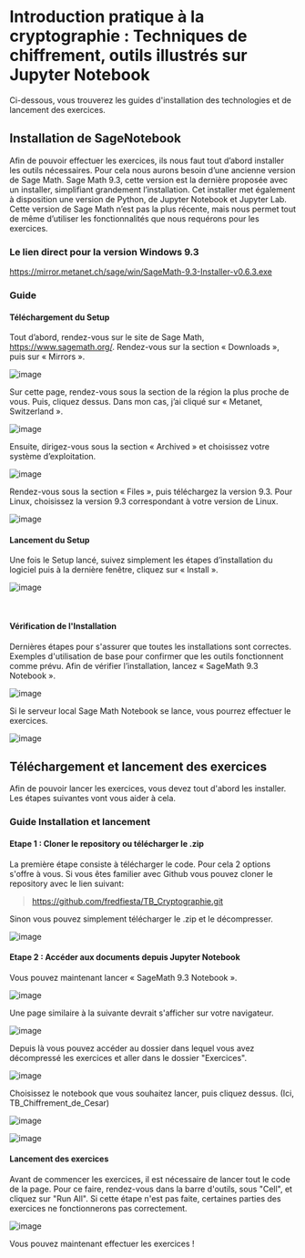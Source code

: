 # Introduction pratique à la cryptographie : Techniques de chiffrement, outils illustrés sur Jupyter Notebook
 Ci-dessous, vous trouverez les guides d'installation des technologies et de lancement des exercices.

## Installation de SageNotebook
Afin de pouvoir effectuer les exercices, ils nous faut tout d’abord installer les outils nécessaires.
Pour cela nous aurons besoin d’une ancienne version de Sage Math.
Sage Math 9.3, cette version est la dernière proposée avec un installer, simplifiant grandement l’installation. Cet installer met également à disposition une version de Python, de Jupyter Notebook et Jupyter Lab.
Cette version de Sage Math n’est pas la plus récente, mais nous permet tout de même d’utiliser les fonctionnalités que nous requérons pour les exercices.

### Le lien direct pour la version Windows 9.3
https://mirror.metanet.ch/sage/win/SageMath-9.3-Installer-v0.6.3.exe

### Guide
#### Téléchargement du Setup
Tout d’abord, rendez-vous sur le site de Sage Math, https://www.sagemath.org/.
Rendez-vous sur la section « Downloads », puis sur « Mirrors ».

![image](https://github.com/fredfiesta/TB_Cryptographie/assets/71258875/da0e7f72-ac43-4773-83c9-1620fa222644)



Sur cette page, rendez-vous sous la section de la région la plus proche de vous. Puis, cliquez dessus. Dans mon cas, j’ai cliqué sur « Metanet, Switzerland ».

![image](https://github.com/fredfiesta/TB_Cryptographie/assets/71258875/d081105f-2481-40a0-a0bb-aac3bd6785df)


 
Ensuite, dirigez-vous sous la section « Archived » et choisissez votre système d’exploitation.
 
![image](https://github.com/fredfiesta/TB_Cryptographie/assets/71258875/ea98f9af-a149-4fe6-a48a-a419971f2053)



Rendez-vous sous la section « Files », puis téléchargez la version 9.3.
Pour Linux, choisissez la version 9.3 correspondant à votre version de Linux.

![image](https://github.com/fredfiesta/TB_Cryptographie/assets/71258875/41c8b7fb-fbda-412b-a37e-915943550427)



#### Lancement du Setup
Une fois le Setup lancé, suivez simplement les étapes d’installation du logiciel puis à la dernière fenêtre, cliquez sur « Install ».

![image](https://github.com/fredfiesta/TB_Cryptographie/assets/71258875/3b708d74-d9af-4c8b-a347-906ea7fd8656)


 
#### Vérification de l'Installation
Dernières étapes pour s'assurer que toutes les installations sont correctes.
Exemples d'utilisation de base pour confirmer que les outils fonctionnent comme prévu.
Afin de vérifier l’installation, lancez « SageMath 9.3 Notebook ».

![image](https://github.com/fredfiesta/TB_Cryptographie/assets/71258875/1b263325-9774-4502-b3a4-bbade174c332)



Si le serveur local Sage Math Notebook se lance, vous pourrez effectuer le exercices.

![image](https://github.com/fredfiesta/TB_Cryptographie/assets/71258875/afdb13bb-381b-4b21-ac3b-aad7a4bd4be7)







## Téléchargement et lancement des exercices
Afin de pouvoir lancer les exercices, vous devez tout d'abord les installer.
Les étapes suivantes vont vous aider à cela.

### Guide Installation et lancement
#### Etape 1 : Cloner le repository ou télécharger le .zip
La première étape consiste à télécharger le code. Pour cela 2 options s'offre à vous.
Si vous êtes familier avec Github vous pouvez cloner le repository avec le lien suivant:

> https://github.com/fredfiesta/TB_Cryptographie.git

Sinon vous pouvez simplement télécharger le .zip et le décompresser.

![image](https://github.com/fredfiesta/TB_Cryptographie/assets/71258875/e6b133de-8aab-4077-9450-3a6ebf146e22)



#### Etape 2 : Accéder aux documents depuis Jupyter Notebook

Vous pouvez maintenant lancer « SageMath 9.3 Notebook ».

![image](https://github.com/fredfiesta/TB_Cryptographie/assets/71258875/1b263325-9774-4502-b3a4-bbade174c332)



Une page similaire à la suivante devrait s'afficher sur votre navigateur.

![image](https://github.com/fredfiesta/TB_Cryptographie/assets/71258875/3991b713-33be-45e3-8271-c734cf9b6cb5)



Depuis là vous pouvez accéder au dossier dans lequel vous avez décompressé les exercices et aller dans le dossier "Exercices".


![image](https://github.com/fredfiesta/TB_Cryptographie/assets/71258875/1325533a-419f-4c70-82ae-9fef4a712a40)


Choisissez le notebook que vous souhaitez lancer, puis cliquez dessus. (Ici, TB_Chiffrement_de_Cesar)

![image](https://github.com/fredfiesta/TB_Cryptographie/assets/71258875/7e0ca4e3-310c-4f6c-b2cc-b5691760ab0f)

![image](https://github.com/fredfiesta/TB_Cryptographie/assets/71258875/ed054968-6f4c-447a-a672-ecfd5673d2fb)



#### Lancement des exercices
Avant de commencer les exercices, il est nécessaire de lancer tout le code de la page.
Pour ce faire, rendez-vous dans la barre d'outils, sous "Cell", et cliquez sur "Run All".
Si cette étape n'est pas faite, certaines parties des exercices ne fonctionnerons pas correctement.

![image](https://github.com/fredfiesta/TB_Cryptographie/assets/71258875/83cb9de4-f0ab-4f08-8c1f-96556bdfd31f)



Vous pouvez maintenant effectuer les exercices !



